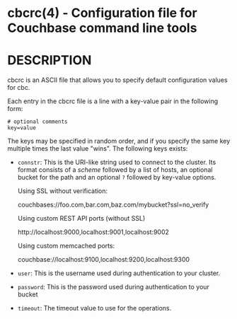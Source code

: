 # cbcrc(4) - Configuration file for Couchbase command line tools

# DESCRIPTION

cbcrc is an ASCII file that allows you to specify default
configuration values for cbc.

Each entry in the cbcrc file is a line with a key-value pair in the
following form:

    # optional comments
    key=value

The keys may be specified in random order, and if you specify the same
key multiple times the last value "wins". The following keys exists:

* `connstr`:
  This is the URI-like string used to connect to the cluster. Its format
  consists of a _scheme_ followed by a list of hosts, an optional
  bucket for the path and an optional `?` followed by key-value options.

  Using SSL without verification:

    couchbases://foo.com,bar.com,baz.com/mybucket?ssl=no_verify

  Using custom REST API ports (without SSL)

    http://localhost:9000,localhost:9001,localhost:9002

  Using custom memcached ports:

    couchbase://localhost:9100,localhost:9200,localhost:9300


* `user`:
    This is the username used during authentication to your cluster.

* `password`:
    This is the password used during authentication to your bucket

* `timeout`:
    The timeout value to use for the operations.
